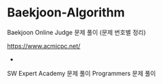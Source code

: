 # Baekjoon-Algorithm
Baekjoon Online Judge 문제 풀이
(문제 번호별 정리)

https://www.acmicpc.net/


+

SW Expert Academy 문제 풀이
Programmers 문제 풀이
